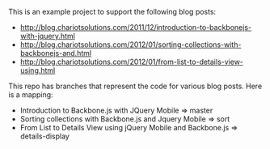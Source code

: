 This is an example project to support the following blog posts:

* http://blog.chariotsolutions.com/2011/12/introduction-to-backbonejs-with-jquery.html
* http://blog.chariotsolutions.com/2012/01/sorting-collections-with-backbonejs-and.html
* http://blog.chariotsolutions.com/2012/01/from-list-to-details-view-using.html

This repo has branches that represent the code for various blog posts.  Here is a mapping:

* Introduction to Backbone.js with JQuery Mobile => master
* Sorting collections with Backbone.js and Jquery Mobile => sort
* From List to Details View using jQuery Mobile and Backbone.js => details-display